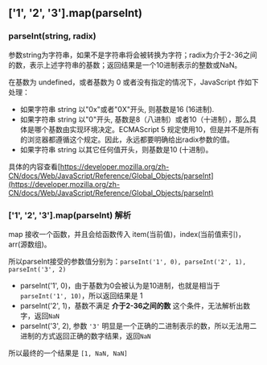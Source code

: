 ## ['1', '2', '3'].map(parseInt)

### parseInt(string, radix)

参数string为字符串，如果不是字符串将会被转换为字符；radix为介于2-36之间的数，表示上述字符串的基数；返回结果是一个10进制表示的整数或NaN。

在基数为 undefined，或者基数为 0 或者没有指定的情况下，JavaScript 作如下处理：

* 如果字符串 string 以"0x"或者"0X"开头, 则基数是16 (16进制).
* 如果字符串 string 以"0"开头, 基数是8（八进制）或者10（十进制），那么具体是哪个基数由实现环境决定。ECMAScript 5 规定使用10，但是并不是所有的浏览器都遵循这个规定。因此，永远都要明确给出radix参数的值。
* 如果字符串 string 以其它任何值开头，则基数是10 (十进制)。

具体的内容查看[https://developer.mozilla.org/zh-CN/docs/Web/JavaScript/Reference/Global_Objects/parseInt](https://developer.mozilla.org/zh-CN/docs/Web/JavaScript/Reference/Global_Objects/parseInt)


### ['1', '2', '3'].map(parseInt) 解析

map 接收一个函数，并且会给函数传入 item(当前值)，index(当前值索引)，arr(源数组)。

所以parseInt接受的参数值分别为：`parseInt('1', 0), parseInt('2', 1), parseInt('3', 2)`

* parseInt('1', 0)，由于基数为0会被认为是10进制，也就是相当于 `parseInt('1', 10)`，所以返回结果是 1
* parseInt('2', 1)，基数不满足 **介于2-36之间的数** 这个条件，无法解析出数字，返回`NaN`
* parseInt('3', 2), 参数 `'3'` 明显是一个正确的二进制表示的数，所以无法用二进制的方式返回正确的数字结果，返回`NaN`

所以最终的一个结果是 `[1, NaN, NaN]`